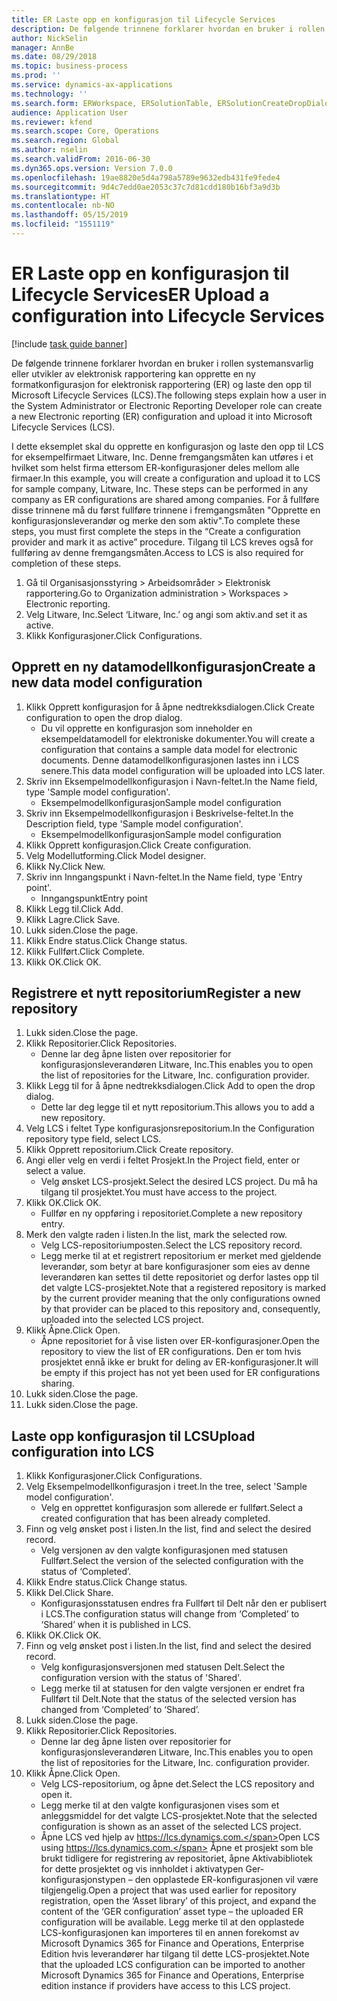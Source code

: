 ```yaml
---
title: ER Laste opp en konfigurasjon til Lifecycle Services
description: De følgende trinnene forklarer hvordan en bruker i rollen systemansvarlig eller utvikler av elektronisk rapportering kan opprette en ny formatkonfigurasjon for elektronisk rapportering (ER) og laste den opp til Microsoft Lifecycle Services (LCS).
author: NickSelin
manager: AnnBe
ms.date: 08/29/2018
ms.topic: business-process
ms.prod: ''
ms.service: dynamics-ax-applications
ms.technology: ''
ms.search.form: ERWorkspace, ERSolutionTable, ERSolutionCreateDropDialog, ERDataModelDesigner, ERDataModelContentsItemCreationDialog, ERSolutionRepositoryTable, ERSolutionRepositoryCreateDropDialog, ERSolutionImport
audience: Application User
ms.reviewer: kfend
ms.search.scope: Core, Operations
ms.search.region: Global
ms.author: nselin
ms.search.validFrom: 2016-06-30
ms.dyn365.ops.version: Version 7.0.0
ms.openlocfilehash: 19ae8820e5d4a798a5789e9632edb431fe9fede4
ms.sourcegitcommit: 9d4c7edd0ae2053c37c7d81cdd180b16bf3a9d3b
ms.translationtype: HT
ms.contentlocale: nb-NO
ms.lasthandoff: 05/15/2019
ms.locfileid: "1551119"
---
```

# <a name="er-upload-a-configuration-into-lifecycle-services"></a><span data-ttu-id="3f88c-103">ER Laste opp en konfigurasjon til Lifecycle Services</span><span class="sxs-lookup"><span data-stu-id="3f88c-103">ER Upload a configuration into Lifecycle Services</span></span>

[!include [task guide banner](../../includes/task-guide-banner.md)]

<span data-ttu-id="3f88c-104">De følgende trinnene forklarer hvordan en bruker i rollen systemansvarlig eller utvikler av elektronisk rapportering kan opprette en ny formatkonfigurasjon for elektronisk rapportering (ER) og laste den opp til Microsoft Lifecycle Services (LCS).</span><span class="sxs-lookup"><span data-stu-id="3f88c-104">The following steps explain how a user in the System Administrator or Electronic Reporting Developer role can create a new Electronic reporting (ER) configuration and upload it into Microsoft Lifecycle Services (LCS).</span></span>

<span data-ttu-id="3f88c-105">I dette eksemplet skal du opprette en konfigurasjon og laste den opp til LCS for eksempelfirmaet Litware, Inc. Denne fremgangsmåten kan utføres i et hvilket som helst firma ettersom ER-konfigurasjoner deles mellom alle firmaer.</span><span class="sxs-lookup"><span data-stu-id="3f88c-105">In this example, you will create a configuration and upload it to LCS for sample company, Litware, Inc. These steps can be performed in any company as ER configurations are shared among companies.</span></span> <span data-ttu-id="3f88c-106">For å fullføre disse trinnene må du først fullføre trinnene i fremgangsmåten "Opprette en konfigurasjonsleverandør og merke den som aktiv".</span><span class="sxs-lookup"><span data-stu-id="3f88c-106">To complete these steps, you must first complete the steps in the “Create a configuration provider and mark it as active” procedure.</span></span> <span data-ttu-id="3f88c-107">Tilgang til LCS kreves også for fullføring av denne fremgangsmåten.</span><span class="sxs-lookup"><span data-stu-id="3f88c-107">Access to LCS is also required for completion of these steps.</span></span>

1. <span data-ttu-id="3f88c-108">Gå til Organisasjonsstyring > Arbeidsområder > Elektronisk rapportering.</span><span class="sxs-lookup"><span data-stu-id="3f88c-108">Go to Organization administration > Workspaces > Electronic reporting.</span></span>
2. <span data-ttu-id="3f88c-109">Velg Litware, Inc.</span><span class="sxs-lookup"><span data-stu-id="3f88c-109">Select ‘Litware, Inc.’</span></span> <span data-ttu-id="3f88c-110">og angi som aktiv.</span><span class="sxs-lookup"><span data-stu-id="3f88c-110">and set it as active.</span></span>
3. <span data-ttu-id="3f88c-111">Klikk Konfigurasjoner.</span><span class="sxs-lookup"><span data-stu-id="3f88c-111">Click Configurations.</span></span>

## <a name="create-a-new-data-model-configuration"></a><span data-ttu-id="3f88c-112">Opprett en ny datamodellkonfigurasjon</span><span class="sxs-lookup"><span data-stu-id="3f88c-112">Create a new data model configuration</span></span>
1. <span data-ttu-id="3f88c-113">Klikk Opprett konfigurasjon for å åpne nedtrekksdialogen.</span><span class="sxs-lookup"><span data-stu-id="3f88c-113">Click Create configuration to open the drop dialog.</span></span>
    * <span data-ttu-id="3f88c-114">Du vil opprette en konfigurasjon som inneholder en eksempeldatamodell for elektroniske dokumenter.</span><span class="sxs-lookup"><span data-stu-id="3f88c-114">You will create a configuration that contains a sample data model for electronic documents.</span></span> <span data-ttu-id="3f88c-115">Denne datamodellkonfigurasjonen lastes inn i LCS senere.</span><span class="sxs-lookup"><span data-stu-id="3f88c-115">This data model configuration will be uploaded into LCS later.</span></span>  
2. <span data-ttu-id="3f88c-116">Skriv inn Eksempelmodellkonfigurasjon i Navn-feltet.</span><span class="sxs-lookup"><span data-stu-id="3f88c-116">In the Name field, type 'Sample model configuration'.</span></span>
    * <span data-ttu-id="3f88c-117">Eksempelmodellkonfigurasjon</span><span class="sxs-lookup"><span data-stu-id="3f88c-117">Sample model configuration</span></span>  
3. <span data-ttu-id="3f88c-118">Skriv inn Eksempelmodellkonfigurasjon i Beskrivelse-feltet.</span><span class="sxs-lookup"><span data-stu-id="3f88c-118">In the Description field, type 'Sample model configuration'.</span></span>
    * <span data-ttu-id="3f88c-119">Eksempelmodellkonfigurasjon</span><span class="sxs-lookup"><span data-stu-id="3f88c-119">Sample model configuration</span></span>  
4. <span data-ttu-id="3f88c-120">Klikk Opprett konfigurasjon.</span><span class="sxs-lookup"><span data-stu-id="3f88c-120">Click Create configuration.</span></span>
5. <span data-ttu-id="3f88c-121">Velg Modellutforming.</span><span class="sxs-lookup"><span data-stu-id="3f88c-121">Click Model designer.</span></span>
6. <span data-ttu-id="3f88c-122">Klikk Ny.</span><span class="sxs-lookup"><span data-stu-id="3f88c-122">Click New.</span></span>
7. <span data-ttu-id="3f88c-123">Skriv inn Inngangspunkt i Navn-feltet.</span><span class="sxs-lookup"><span data-stu-id="3f88c-123">In the Name field, type 'Entry point'.</span></span>
    * <span data-ttu-id="3f88c-124">Inngangspunkt</span><span class="sxs-lookup"><span data-stu-id="3f88c-124">Entry point</span></span>  
8. <span data-ttu-id="3f88c-125">Klikk Legg til.</span><span class="sxs-lookup"><span data-stu-id="3f88c-125">Click Add.</span></span>
9. <span data-ttu-id="3f88c-126">Klikk Lagre.</span><span class="sxs-lookup"><span data-stu-id="3f88c-126">Click Save.</span></span>
10. <span data-ttu-id="3f88c-127">Lukk siden.</span><span class="sxs-lookup"><span data-stu-id="3f88c-127">Close the page.</span></span>
11. <span data-ttu-id="3f88c-128">Klikk Endre status.</span><span class="sxs-lookup"><span data-stu-id="3f88c-128">Click Change status.</span></span>
12. <span data-ttu-id="3f88c-129">Klikk Fullført.</span><span class="sxs-lookup"><span data-stu-id="3f88c-129">Click Complete.</span></span>
13. <span data-ttu-id="3f88c-130">Klikk OK.</span><span class="sxs-lookup"><span data-stu-id="3f88c-130">Click OK.</span></span>

## <a name="register-a-new--repository"></a><span data-ttu-id="3f88c-131">Registrere et nytt repositorium</span><span class="sxs-lookup"><span data-stu-id="3f88c-131">Register a new  repository</span></span>
1. <span data-ttu-id="3f88c-132">Lukk siden.</span><span class="sxs-lookup"><span data-stu-id="3f88c-132">Close the page.</span></span>
2. <span data-ttu-id="3f88c-133">Klikk Repositorier.</span><span class="sxs-lookup"><span data-stu-id="3f88c-133">Click Repositories.</span></span>
    * <span data-ttu-id="3f88c-134">Denne lar deg åpne listen over repositorier for konfigurasjonsleverandøren Litware, Inc.</span><span class="sxs-lookup"><span data-stu-id="3f88c-134">This enables you to open the list of repositories for the Litware, Inc. configuration provider.</span></span>  
3. <span data-ttu-id="3f88c-135">Klikk Legg til for å åpne nedtrekksdialogen.</span><span class="sxs-lookup"><span data-stu-id="3f88c-135">Click Add to open the drop dialog.</span></span>
    * <span data-ttu-id="3f88c-136">Dette lar deg legge til et nytt repositorium.</span><span class="sxs-lookup"><span data-stu-id="3f88c-136">This allows you to add a new repository.</span></span>  
4. <span data-ttu-id="3f88c-137">Velg LCS i feltet Type konfigurasjonsrepositorium.</span><span class="sxs-lookup"><span data-stu-id="3f88c-137">In the Configuration repository type field, select LCS.</span></span>
5. <span data-ttu-id="3f88c-138">Klikk Opprett repositorium.</span><span class="sxs-lookup"><span data-stu-id="3f88c-138">Click Create repository.</span></span>
6. <span data-ttu-id="3f88c-139">Angi eller velg en verdi i feltet Prosjekt.</span><span class="sxs-lookup"><span data-stu-id="3f88c-139">In the Project field, enter or select a value.</span></span>
    * <span data-ttu-id="3f88c-140">Velg ønsket LCS-prosjekt.</span><span class="sxs-lookup"><span data-stu-id="3f88c-140">Select the desired LCS project.</span></span> <span data-ttu-id="3f88c-141">Du må ha tilgang til prosjektet.</span><span class="sxs-lookup"><span data-stu-id="3f88c-141">You must have access to the project.</span></span>  
7. <span data-ttu-id="3f88c-142">Klikk OK.</span><span class="sxs-lookup"><span data-stu-id="3f88c-142">Click OK.</span></span>
    * <span data-ttu-id="3f88c-143">Fullfør en ny oppføring i repositoriet.</span><span class="sxs-lookup"><span data-stu-id="3f88c-143">Complete a new repository entry.</span></span>  
8. <span data-ttu-id="3f88c-144">Merk den valgte raden i listen.</span><span class="sxs-lookup"><span data-stu-id="3f88c-144">In the list, mark the selected row.</span></span>
    * <span data-ttu-id="3f88c-145">Velg LCS-repositoriumposten.</span><span class="sxs-lookup"><span data-stu-id="3f88c-145">Select the LCS repository record.</span></span>  
    * <span data-ttu-id="3f88c-146">Legg merke til at et registrert repositorium er merket med gjeldende leverandør, som betyr at bare konfigurasjoner som eies av denne leverandøren kan settes til dette repositoriet og derfor lastes opp til det valgte LCS-prosjektet.</span><span class="sxs-lookup"><span data-stu-id="3f88c-146">Note that a registered repository is marked by the current provider meaning that the only configurations owned by that provider can be placed to this repository and, consequently, uploaded into the selected LCS project.</span></span>  
9. <span data-ttu-id="3f88c-147">Klikk Åpne.</span><span class="sxs-lookup"><span data-stu-id="3f88c-147">Click Open.</span></span>
    * <span data-ttu-id="3f88c-148">Åpne repositoriet for å vise listen over ER-konfigurasjoner.</span><span class="sxs-lookup"><span data-stu-id="3f88c-148">Open the repository to view the list of ER configurations.</span></span> <span data-ttu-id="3f88c-149">Den er tom hvis prosjektet ennå ikke er brukt for deling av ER-konfigurasjoner.</span><span class="sxs-lookup"><span data-stu-id="3f88c-149">It will be empty if this project has not yet been used for ER configurations sharing.</span></span>  
10. <span data-ttu-id="3f88c-150">Lukk siden.</span><span class="sxs-lookup"><span data-stu-id="3f88c-150">Close the page.</span></span>
11. <span data-ttu-id="3f88c-151">Lukk siden.</span><span class="sxs-lookup"><span data-stu-id="3f88c-151">Close the page.</span></span>

## <a name="upload-configuration-into-lcs"></a><span data-ttu-id="3f88c-152">Laste opp konfigurasjon til LCS</span><span class="sxs-lookup"><span data-stu-id="3f88c-152">Upload configuration into LCS</span></span>
1. <span data-ttu-id="3f88c-153">Klikk Konfigurasjoner.</span><span class="sxs-lookup"><span data-stu-id="3f88c-153">Click Configurations.</span></span>
2. <span data-ttu-id="3f88c-154">Velg Eksempelmodellkonfigurasjon i treet.</span><span class="sxs-lookup"><span data-stu-id="3f88c-154">In the tree, select 'Sample model configuration'.</span></span>
    * <span data-ttu-id="3f88c-155">Velg en opprettet konfigurasjon som allerede er fullført.</span><span class="sxs-lookup"><span data-stu-id="3f88c-155">Select a created configuration that has been already completed.</span></span>  
3. <span data-ttu-id="3f88c-156">Finn og velg ønsket post i listen.</span><span class="sxs-lookup"><span data-stu-id="3f88c-156">In the list, find and select the desired record.</span></span>
    * <span data-ttu-id="3f88c-157">Velg versjonen av den valgte konfigurasjonen med statusen Fullført.</span><span class="sxs-lookup"><span data-stu-id="3f88c-157">Select the version of the selected configuration with the status of ‘Completed’.</span></span>  
4. <span data-ttu-id="3f88c-158">Klikk Endre status.</span><span class="sxs-lookup"><span data-stu-id="3f88c-158">Click Change status.</span></span>
5. <span data-ttu-id="3f88c-159">Klikk Del.</span><span class="sxs-lookup"><span data-stu-id="3f88c-159">Click Share.</span></span>
    * <span data-ttu-id="3f88c-160">Konfigurasjonsstatusen endres fra Fullført til Delt når den er publisert i LCS.</span><span class="sxs-lookup"><span data-stu-id="3f88c-160">The configuration status will change from ‘Completed’ to ‘Shared’ when it is published in LCS.</span></span>  
6. <span data-ttu-id="3f88c-161">Klikk OK.</span><span class="sxs-lookup"><span data-stu-id="3f88c-161">Click OK.</span></span>
7. <span data-ttu-id="3f88c-162">Finn og velg ønsket post i listen.</span><span class="sxs-lookup"><span data-stu-id="3f88c-162">In the list, find and select the desired record.</span></span>
    * <span data-ttu-id="3f88c-163">Velg konfigurasjonsversjonen med statusen Delt.</span><span class="sxs-lookup"><span data-stu-id="3f88c-163">Select the configuration version with the status of 'Shared'.</span></span>  
    * <span data-ttu-id="3f88c-164">Legg merke til at statusen for den valgte versjonen er endret fra Fullført til Delt.</span><span class="sxs-lookup"><span data-stu-id="3f88c-164">Note that the status of the selected version has changed from ‘Completed’ to ‘Shared’.</span></span>  
8. <span data-ttu-id="3f88c-165">Lukk siden.</span><span class="sxs-lookup"><span data-stu-id="3f88c-165">Close the page.</span></span>
9. <span data-ttu-id="3f88c-166">Klikk Repositorier.</span><span class="sxs-lookup"><span data-stu-id="3f88c-166">Click Repositories.</span></span>
    * <span data-ttu-id="3f88c-167">Denne lar deg åpne listen over repositorier for konfigurasjonsleverandøren Litware, Inc.</span><span class="sxs-lookup"><span data-stu-id="3f88c-167">This enables you to open the list of repositories for the Litware, Inc. configuration provider.</span></span>  
10. <span data-ttu-id="3f88c-168">Klikk Åpne.</span><span class="sxs-lookup"><span data-stu-id="3f88c-168">Click Open.</span></span>
    * <span data-ttu-id="3f88c-169">Velg LCS-repositorium, og åpne det.</span><span class="sxs-lookup"><span data-stu-id="3f88c-169">Select the LCS repository and open it.</span></span>  
    * <span data-ttu-id="3f88c-170">Legg merke til at den valgte konfigurasjonen vises som et anleggsmiddel for det valgte LCS-prosjektet.</span><span class="sxs-lookup"><span data-stu-id="3f88c-170">Note that the selected configuration is shown as an asset of the selected LCS project.</span></span>  
    * <span data-ttu-id="3f88c-171">Åpne LCS ved hjelp av https://lcs.dynamics.com.</span><span class="sxs-lookup"><span data-stu-id="3f88c-171">Open LCS using https://lcs.dynamics.com.</span></span> <span data-ttu-id="3f88c-172">Åpne et prosjekt som ble brukt tidligere for registrering av repositoriet, åpne Aktivabibliotek for dette prosjektet og vis innholdet i aktivatypen Ger-konfigurasjonstypen – den opplastede ER-konfigurasjonen vil være tilgjengelig.</span><span class="sxs-lookup"><span data-stu-id="3f88c-172">Open a project that was used earlier for repository registration, open the ‘Asset library’ of this project, and expand the content of the ‘GER configuration’ asset type – the uploaded ER configuration will be available.</span></span> <span data-ttu-id="3f88c-173">Legg merke til at den opplastede LCS-konfigurasjonen kan importeres til en annen forekomst av Microsoft Dynamics 365 for Finance and Operations, Enterprise Edition hvis leverandører har tilgang til dette LCS-prosjektet.</span><span class="sxs-lookup"><span data-stu-id="3f88c-173">Note that the uploaded LCS configuration can be imported to another Microsoft Dynamics 365 for Finance and Operations, Enterprise edition instance if providers have access to this LCS project.</span></span>  

